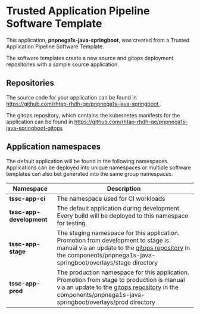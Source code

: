 # Trusted Application Pipeline Software Template

This application, **pnpnega1s-java-springboot**, was created from a Trusted Application Pipeline Software Template.

The software templates create a new source and gitops deployment repositories with a sample source application. 

## Repositories

The source code for your application can be found in [https://github.com/rhtap-rhdh-qe/pnpnega1s-java-springboot ](https://github.com/rhtap-rhdh-qe/pnpnega1s-java-springboot ).
 
The gitops repository, which contains the kubernetes manifests for the application can be found in 
[https://github.com/rhtap-rhdh-qe/pnpnega1s-java-springboot-gitops ](https://github.com/rhtap-rhdh-qe/pnpnega1s-java-springboot-gitops ) 

## Application namespaces 

The default application will be found in the following namespaces. Applications can be deployed into unique namespaces or multiple software templates can also bet generated into the same group namespaces.  

|  Namespace   |  Description   |  
| -------- | -------- |
| **tssc-app-ci** | The namespace used for CI workloads |
| **tssc-app-development** | The default application during development. Every build will be deployed to this namespace for testing. |
| **tssc-app-stage** | The staging namespace for this application. Promotion from development to stage is manual via an update to the [gitops repository](https://github.com/rhtap-rhdh-qe/pnpnega1s-java-springboot-gitops ) in the components/pnpnega1s-java-springboot/overlays/stage directory |
| **tssc-app-prod** | The production namespace for this application. Promotion from stage to production is manual via an update to the [gitops repository](https://github.com/rhtap-rhdh-qe/pnpnega1s-java-springboot-gitops ) in the components/pnpnega1s-java-springboot/overlays/prod directory |